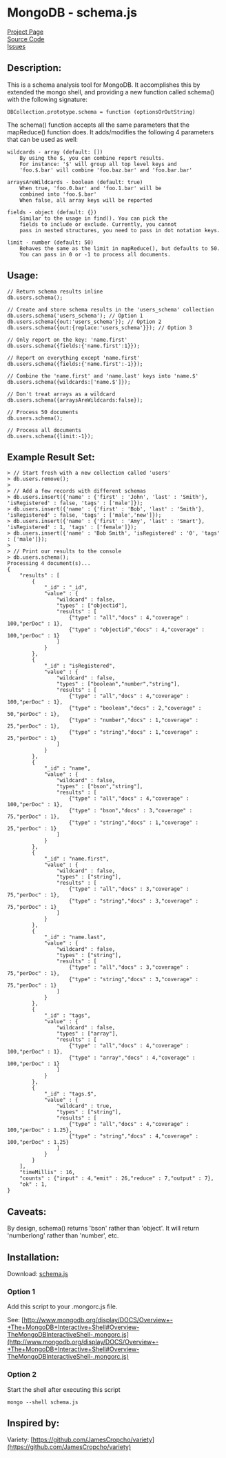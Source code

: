 # MongoDB - schema.js #

[Project Page](http://skratchdot.com/projects/mongodb-schema/)  
[Source Code](https://github.com/skratchdot/mongodb-schema/)  
[Issues](https://github.com/skratchdot/mongodb-schema/issues/)  

## Description: ##

This is a schema analysis tool for MongoDB. It accomplishes this by
extended the mongo shell, and providing a new function called schema()
with the following signature:  

    DBCollection.prototype.schema = function (optionsOrOutString)  

The schema() function accepts all the same parameters that the mapReduce() function
does. It adds/modifies the following 4 parameters that can be used as well:

    wildcards - array (default: [])
        By using the $, you can combine report results.
        For instance: '$' will group all top level keys and
        'foo.$.bar' will combine 'foo.baz.bar' and 'foo.bar.bar'

    arraysAreWildcards - boolean (default: true)
        When true, 'foo.0.bar' and 'foo.1.bar' will be
        combined into 'foo.$.bar'
        When false, all array keys will be reported

    fields - object (default: {})
        Similar to the usage in find(). You can pick the
        fields to include or exclude. Currently, you cannot 
        pass in nested structures, you need to pass in dot notation keys.

    limit - number (default: 50)
        Behaves the same as the limit in mapReduce(), but defaults to 50.
        You can pass in 0 or -1 to process all documents.

## Usage: ##

    // Return schema results inline
    db.users.schema();
    
    // Create and store schema results in the 'users_schema' collection
    db.users.schema('users_schema'); // Option 1
    db.users.schema({out:'users_schema'}); // Option 2
    db.users.schema({out:{replace:'users_schema'}}); // Option 3
    
    // Only report on the key: 'name.first'
    db.users.schema({fields:{'name.first':1}});
    
    // Report on everything except 'name.first'
    db.users.schema({fields:{'name.first':-1}});
    
    // Combine the 'name.first' and 'name.last' keys into 'name.$'
    db.users.schema({wildcards:['name.$']});
    
    // Don't treat arrays as a wildcard
    db.users.schema({arraysAreWildcards:false});
    
    // Process 50 documents
    db.users.schema();
    
    // Process all documents
    db.users.schema({limit:-1});

## Example Result Set: ##

    > // Start fresh with a new collection called 'users'
    > db.users.remove();
    > 
    > // Add a few records with different schemas
    > db.users.insert({'name' : {'first' : 'John', 'last' : 'Smith'}, 'isRegistered' : false, 'tags' : ['male']});
    > db.users.insert({'name' : {'first' : 'Bob', 'last' : 'Smith'}, 'isRegistered' : false, 'tags' : ['male','new']});
    > db.users.insert({'name' : {'first' : 'Amy', 'last' : 'Smart'}, 'isRegistered' : 1, 'tags' : ['female']});
    > db.users.insert({'name' : 'Bob Smith', 'isRegistered' : '0', 'tags' : ['male']});
    > 
    > // Print our results to the console
    > db.users.schema();
    Processing 4 document(s)...
    {
    	"results" : [
    		{
    			"_id" : "_id",
    			"value" : {
    				"wildcard" : false,
    				"types" : ["objectid"],
    				"results" : [
    					{"type" : "all","docs" : 4,"coverage" : 100,"perDoc" : 1},
    					{"type" : "objectid","docs" : 4,"coverage" : 100,"perDoc" : 1}
    				]
    			}
    		},
    		{
    			"_id" : "isRegistered",
    			"value" : {
    				"wildcard" : false,
    				"types" : ["boolean","number","string"],
    				"results" : [
    					{"type" : "all","docs" : 4,"coverage" : 100,"perDoc" : 1},
    					{"type" : "boolean","docs" : 2,"coverage" : 50,"perDoc" : 1},
    					{"type" : "number","docs" : 1,"coverage" : 25,"perDoc" : 1},
    					{"type" : "string","docs" : 1,"coverage" : 25,"perDoc" : 1}
    				]
    			}
    		},
    		{
    			"_id" : "name",
    			"value" : {
    				"wildcard" : false,
    				"types" : ["bson","string"],
    				"results" : [
    					{"type" : "all","docs" : 4,"coverage" : 100,"perDoc" : 1},
    					{"type" : "bson","docs" : 3,"coverage" : 75,"perDoc" : 1},
    					{"type" : "string","docs" : 1,"coverage" : 25,"perDoc" : 1}
    				]
    			}
    		},
    		{
    			"_id" : "name.first",
    			"value" : {
    				"wildcard" : false,
    				"types" : ["string"],
    				"results" : [
    					{"type" : "all","docs" : 3,"coverage" : 75,"perDoc" : 1},
    					{"type" : "string","docs" : 3,"coverage" : 75,"perDoc" : 1}
    				]
    			}
    		},
    		{
    			"_id" : "name.last",
    			"value" : {
    				"wildcard" : false,
    				"types" : ["string"],
    				"results" : [
    					{"type" : "all","docs" : 3,"coverage" : 75,"perDoc" : 1},
    					{"type" : "string","docs" : 3,"coverage" : 75,"perDoc" : 1}
    				]
    			}
    		},
    		{
    			"_id" : "tags",
    			"value" : {
    				"wildcard" : false,
    				"types" : ["array"],
    				"results" : [
    					{"type" : "all","docs" : 4,"coverage" : 100,"perDoc" : 1},
    					{"type" : "array","docs" : 4,"coverage" : 100,"perDoc" : 1}
    				]
    			}
    		},
    		{
    			"_id" : "tags.$",
    			"value" : {
    				"wildcard" : true,
    				"types" : ["string"],
    				"results" : [
    					{"type" : "all","docs" : 4,"coverage" : 100,"perDoc" : 1.25},
    					{"type" : "string","docs" : 4,"coverage" : 100,"perDoc" : 1.25}
    				]
    			}
    		}
    	],
    	"timeMillis" : 16,
    	"counts" : {"input" : 4,"emit" : 26,"reduce" : 7,"output" : 7},
    	"ok" : 1,
    }

## Caveats: ##

By design, schema() returns 'bson' rather than 'object'.
It will return 'numberlong' rather than 'number', etc.

## Installation: ##

Download: [schema.js](https://github.com/skratchdot/mongodb-schema/raw/master/schema.js)

### Option 1 ###

Add this script to your .mongorc.js file.  

See: [http://www.mongodb.org/display/DOCS/Overview+-+The+MongoDB+Interactive+Shell#Overview-TheMongoDBInteractiveShell-.mongorc.js](http://www.mongodb.org/display/DOCS/Overview+-+The+MongoDB+Interactive+Shell#Overview-TheMongoDBInteractiveShell-.mongorc.js)

### Option 2 ###

Start the shell after executing this script  

    mongo --shell schema.js

## Inspired by: ##

Variety: [https://github.com/JamesCropcho/variety](https://github.com/JamesCropcho/variety)
